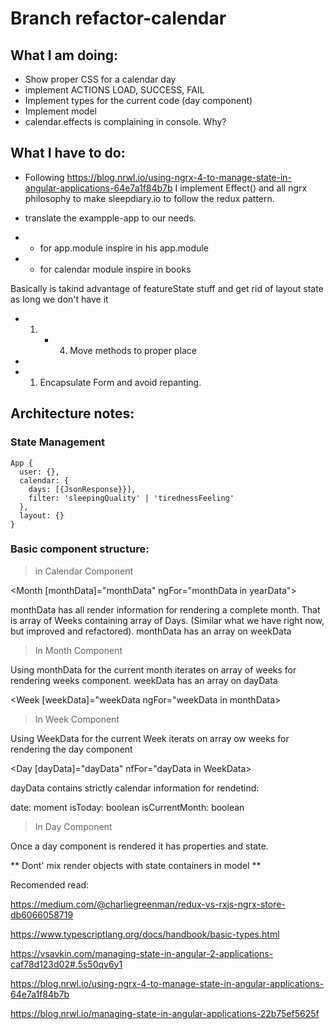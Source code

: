 # Branch refactor-calendar

## What I am doing:

- Show proper CSS for a calendar day
- implement ACTIONS LOAD, SUCCESS, FAIL
- Implement types for the current code (day component)
- Implement model
- calendar.effects is complaining in console. Why?

## What I have to do:

* Following https://blog.nrwl.io/using-ngrx-4-to-manage-state-in-angular-applications-64e7a1f84b7b
I implement Effect() and all ngrx philosophy to make sleepdiary.io to follow the redux pattern.

* translate the exampple-app to our needs.
* * for app.module inspire in his app.module
* * for calendar module inspire in books

Basically is takind advantage of featureState stuff and get rid of layout state as long we don't have it

* 1. * 4. Move methods to proper place
* 
* 1. Encapsulate Form and avoid repanting.

## Architecture notes:

### State Management

```
App {
  user: {},
  calendar: {
    days: [{JsonResponse}}],
    filter: 'sleepingQuality' | 'tirednessFeeling'
  },
  layout: {}
}
```

### Basic component structure:

> in Calendar Component

<Month [monthData]="monthData" ngFor="monthData in yearData">

monthData has all render information for rendering a complete month. That is array of Weeks containing array of Days. (Similar what we have right now, but improved and refactored).
monthData has an array on weekData

> In Month Component

Using monthData for the current month iterates on array of weeks for rendering weeks component.
weekData has an array on dayData

<Week [weekData]="weekData ngFor="weekData in monthData>

> In Week Component

Using WeekData for the current Week iterats on array ow weeks for rendering the day component

<Day [dayData]="dayData" nfFor="dayData in WeekData>

dayData contains strictly calendar information for rendetind:

date: moment
isToday: boolean
isCurrentMonth: boolean

> In Day Component

Once a day component is rendered it has properties and state.

** Dont' mix render objects with state containers in model **



Recomended read:

https://medium.com/@charliegreenman/redux-vs-rxjs-ngrx-store-db6066058719

https://www.typescriptlang.org/docs/handbook/basic-types.html

https://vsavkin.com/managing-state-in-angular-2-applications-caf78d123d02#.5s50qv6y1

https://blog.nrwl.io/using-ngrx-4-to-manage-state-in-angular-applications-64e7a1f84b7b

https://blog.nrwl.io/managing-state-in-angular-applications-22b75ef5625f
